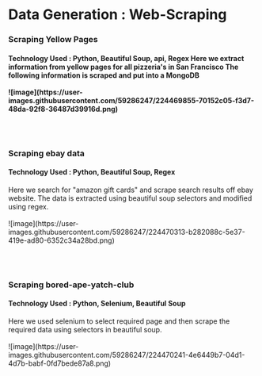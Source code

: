 # Data Generation : Web-Scraping
<h3>Scraping Yellow Pages</h3>
<h4>Technology Used : Python, Beautiful Soup, api, Regex
Here we extract information from yellow pages for all pizzeria's in San Francisco
The following information is scraped and put into a MongoDB
</br></br>
![image](https://user-images.githubusercontent.com/59286247/224469855-70152c05-f3d7-48da-92f8-36487d39916d.png)

</br></br>
<h3>Scraping ebay data </h3>
<h4>Technology Used : Python, Beautiful Soup, Regex</h4>
Here we search for "amazon gift cards" and scrape search results off ebay website.
The data is extracted using beautiful soup selectors and modified using regex.
</br></br>
![image](https://user-images.githubusercontent.com/59286247/224470313-b282088c-5e37-419e-ad80-6352c34a28bd.png)

</br></br>
<h3>Scraping bored-ape-yatch-club</h3>
<h4>Technology Used : Python, Selenium, Beautiful Soup </h4>
Here we used selenium to select required page and then scrape the required data using selectors in beautiful soup.
</br></br>
![image](https://user-images.githubusercontent.com/59286247/224470241-4e6449b7-04d1-4d7b-babf-0fd7bede87a8.png)

